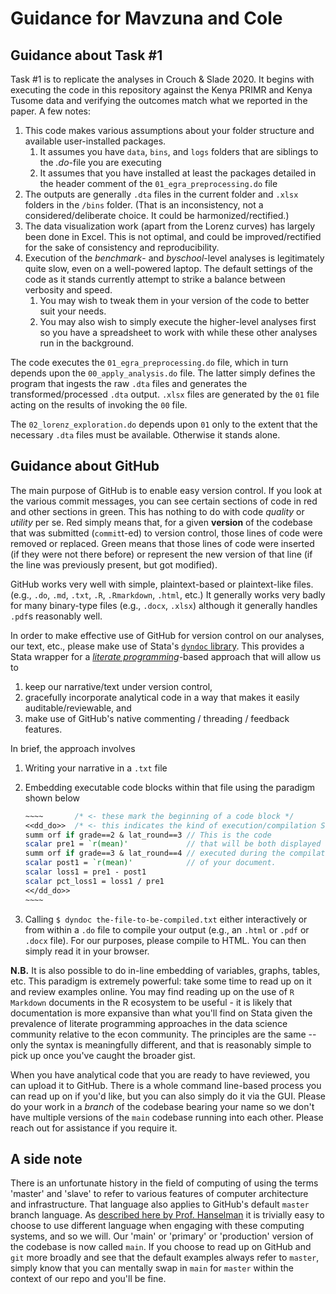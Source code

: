 # Guidance for Mavzuna and Cole

## Guidance about Task #1

Task #1 is to replicate the analyses in Crouch & Slade 2020. It begins with executing the code in this repository against the Kenya PRIMR and Kenya Tusome data and verifying the outcomes match what we reported in the paper. A few notes:

1. This code makes various assumptions about your folder structure and available user-installed packages.
    1. It assumes you have `data`, `bins`, and `logs` folders that are siblings to the _.do_-file you are executing
    1. It assumes that you have installed at least the packages detailed in the header comment of the `01_egra_preprocessing.do` file
1. The outputs are generally `.dta` files in the current folder and `.xlsx` folders in the `/bins` folder. (That is an inconsistency, not a considered/deliberate choice. It could be harmonized/rectified.)
1. The data visualization work (apart from the Lorenz curves) has largely been done in Excel. This is not optimal, and could be improved/rectified for the sake of consistency and reproducibility.
1. Execution of the _benchmark_- and _byschool_-level analyses is legitimately quite slow, even on a well-powered laptop. The default settings of the code as it stands currently attempt to strike a balance between verbosity and speed.
    1. You may wish to tweak them in your version of the code to better suit your needs.
    1. You may also wish to simply execute the higher-level analyses first so you have a spreadsheet to work with while these other analyses run in the background.

The code executes the `01_egra_preprocessing.do` file, which in turn depends upon the `00_apply_analysis.do` file. The latter simply defines the program that ingests the raw `.dta` files and generates the transformed/processed `.dta` output. `.xlsx` files are generated by the `01` file acting on the results of invoking the `00` file.

The `02_lorenz_exploration.do` depends upon `01` only to the extent that the necessary `.dta` files must be available. Otherwise it stands alone.

## Guidance about GitHub

The main purpose of GitHub is to enable easy version control. If you look at the various commit messages, you can see certain sections of code in red and other sections in green. This has nothing to do with code _quality_ or _utility_ per se. Red simply means that, for a given **version** of the codebase that was submitted (`commit`t-ed) to version control, those lines of code were removed or replaced. Green means that those lines of code were inserted (if they were not there before) or represent the new version of that line (if the line was previously present, but got modified).

GitHub works very well with simple, plaintext-based or plaintext-like files. (e.g., `.do`, `.md`, `.txt`, `.R`, `.Rmarkdown`, `.html`, etc.) It generally works very badly for many binary-type files (e.g., `.docx`, `.xlsx`) although it generally handles `.pdf`s reasonably well.

In order to make effective use of GitHub for version control on our analyses, our text, etc., please make use of Stata's [`dyndoc` library](https://www.stata.com/features/overview/markdown/). This provides a Stata wrapper for a [_literate programming_](https://en.wikipedia.org/wiki/Literate_programming)-based approach that will allow us to

1. keep our narrative/text under version control,
2. gracefully incorporate analytical code in a way that makes it easily auditable/reviewable, and
3. make use of GitHub's native commenting / threading / feedback features.

In brief, the approach involves

1. Writing your narrative in a `.txt` file
1. Embedding executable code blocks within that file using the paradigm shown below

    ```stata
    ~~~~       /* <- these mark the beginning of a code block */
    <<dd_do>>  /* <- this indicates the kind of execution/compilation Stata should do */
    summ orf if grade==2 & lat_round==3 // This is the code
    scalar pre1 = `r(mean)'             // that will be both displayed and
    summ orf if grade==3 & lat_round==4 // executed during the compilation
    scalar post1 = `r(mean)'            // of your document.
    scalar loss1 = pre1 - post1
    scalar pct_loss1 = loss1 / pre1
    <</dd_do>>
    ~~~~
    ```
1. Calling `$ dyndoc the-file-to-be-compiled.txt` either interactively or from within a `.do` file to compile your output (e.g., an `.html` or `.pdf` or `.docx` file). For our purposes, please compile to HTML. You can then simply read it in your browser.

**N.B.** It is also possible to do in-line embedding of variables, graphs, tables, etc. This paradigm is extremely powerful: take some time to read up on it and review examples online. You may find reading up on the use of `R Markdown` documents in the R ecosystem to be useful - it is likely that documentation is more expansive than what you'll find on Stata given the prevalence of literate programming approaches in the data science community relative to the econ community. The principles are the same -- only the syntax is meaningfully different, and that is reasonably simple to pick up once you've caught the broader gist.

When you have analytical code that you are ready to have reviewed, you can upload it to GitHub. There is a whole command line-based process you can read up on if you'd like, but you can also simply do it via the GUI. Please do your work in a _branch_ of the codebase bearing your name so we don't have multiple versions of the `main` codebase running into each other. Please reach out for assistance if you require it.

## A side note

There is an unfortunate history in the field of computing of using the terms 'master' and 'slave' to refer to various features of computer architecture and infrastructure. That language also applies to GitHub's default `master` branch language. As [described here by Prof. Hanselman](https://www.hanselman.com/blog/EasilyRenameYourGitDefaultBranchFromMasterToMain.aspx) it is trivially easy to choose to use different language when engaging with these computing systems, and so we will. Our 'main' or 'primary' or 'production' version of the codebase is now called `main`. If you choose to read up on GitHub and `git` more broadly and see that the default examples always refer to `master`, simply know that you can mentally swap in `main` for `master` within the context of our repo and you'll be fine.
